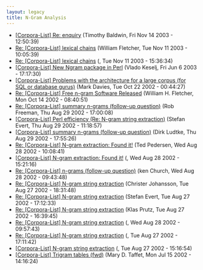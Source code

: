 ```yaml
---
layout: legacy
title: N-Gram Analysis
---
```

* [[Corpora-List] Re: enquiry](http://nora.hd.uib.no/corpora/2003-2/0211.html) (Timothy Baldwin, Fri Nov 14 2003 - 12:50:39)
* [Re: [Corpora-List] lexical chains](http://nora.hd.uib.no/corpora/2003-2/0191.html) (William Fletcher, Tue Nov 11 2003 - 10:05:39)
* [Re: [Corpora-List] lexical chains](http://nora.hd.uib.no/corpora/2003-2/0191.html) (, Tue Nov 11 2003 - 15:36:34)
* [[Corpora-List] New Ngram package in Perl](http://nora.hd.uib.no/corpora/2003-1/0505.html) (Vlado Keselj, Fri Jun 6 2003 - 17:17:30)
* [[Corpora-List] Problems with the architecture for a large corpus (for SQL or database gurus)](http://nora.hd.uib.no/corpora/2002-4/0074.html) (Mark Davies, Tue Oct 22 2002 - 00:44:27)
* [Re: [Corpora-List] Free n-gram Software Released](http://nora.hd.uib.no/corpora/2002-4/0045.html) (William H. Fletcher, Mon Oct 14 2002 - 08:40:51)
* [Re: [Corpora-List] summary n-grams (follow-up question)](http://nora.hd.uib.no/corpora/2002-3/0136.html) (Rob Freeman, Thu Aug 29 2002 - 17:00:08)
* [[Corpora-List] Perl efficiency (Re: N-gram string extraction)](http://nora.hd.uib.no/corpora/2002-3/0135.html) (Stefan Evert, Thu Aug 29 2002 - 11:18:57)
* [[Corpora-List] summary n-grams (follow-up question)](http://nora.hd.uib.no/corpora/2002-3/0134.html) (Dirk Ludtke, Thu Aug 29 2002 - 17:55:26)
* [Re: [Corpora-List] N-gram extraction: Found it!](http://nora.hd.uib.no/corpora/2002-3/0133.html) (Ted Pedersen, Wed Aug 28 2002 - 10:08:41)
* [[Corpora-List] N-gram extraction: Found it!](http://nora.hd.uib.no/corpora/2002-3/0132.html) (, Wed Aug 28 2002 - 15:21:16)
* [Re: [Corpora-List] n-grams (follow-up question)](http://nora.hd.uib.no/corpora/2002-3/0131.html) (ken Church, Wed Aug 28 2002 - 09:43:48)
* [Re: [Corpora-List] N-gram string extraction](http://nora.hd.uib.no/corpora/2002-3/0127.html) (Christer Johansson, Tue Aug 27 2002 - 18:31:48)
* [Re: [Corpora-List] N-gram string extraction](http://nora.hd.uib.no/corpora/2002-3/0124.html) (Stefan Evert, Tue Aug 27 2002 - 17:12:33)
* [Re: [Corpora-List] N-gram string extraction](http://nora.hd.uib.no/corpora/2002-3/0123.html) (Klas Prutz, Tue Aug 27 2002 - 16:39:45)
* [Re: [Corpora-List] N-gram string extraction](http://nora.hd.uib.no/corpora/2002-3/0123.html) (, Wed Aug 28 2002 - 09:57:43)
* [Re: [Corpora-List] N-gram string extraction](http://nora.hd.uib.no/corpora/2002-3/0123.html) (, Tue Aug 27 2002 - 17:11:42)
* [[Corpora-List] N-gram string extraction](http://nora.hd.uib.no/corpora/2002-3/0122.html) (, Tue Aug 27 2002 - 15:16:54)
* [[Corpora-List] Trigram tables (fwd)](http://nora.hd.uib.no/corpora/2002-3/0035.html) (Mary D. Taffet, Mon Jul 15 2002 - 14:16:24)
